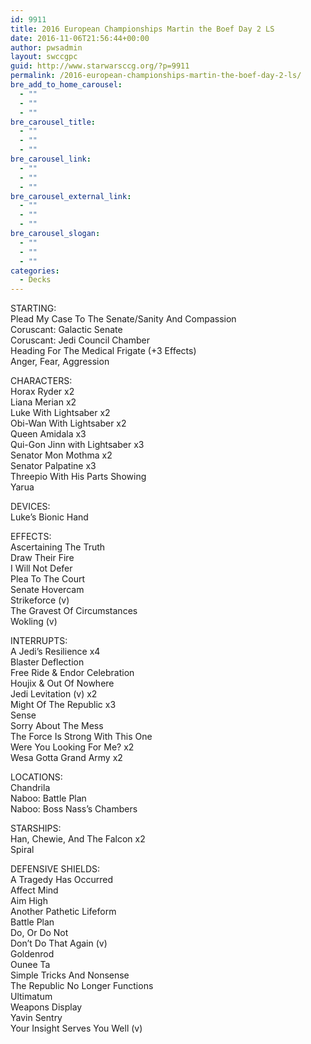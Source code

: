 ```yaml
---
id: 9911
title: 2016 European Championships Martin the Boef Day 2 LS
date: 2016-11-06T21:56:44+00:00
author: pwsadmin
layout: swccgpc
guid: http://www.starwarsccg.org/?p=9911
permalink: /2016-european-championships-martin-the-boef-day-2-ls/
bre_add_to_home_carousel:
  - ""
  - ""
  - ""
bre_carousel_title:
  - ""
  - ""
  - ""
bre_carousel_link:
  - ""
  - ""
  - ""
bre_carousel_external_link:
  - ""
  - ""
  - ""
bre_carousel_slogan:
  - ""
  - ""
  - ""
categories:
  - Decks
---
```

STARTING:  
Plead My Case To The Senate/Sanity And Compassion  
Coruscant: Galactic Senate  
Coruscant: Jedi Council Chamber  
Heading For The Medical Frigate (+3 Effects)  
Anger, Fear, Aggression

CHARACTERS:  
Horax Ryder x2  
Liana Merian x2  
Luke With Lightsaber x2  
Obi-Wan With Lightsaber x2  
Queen Amidala x3  
Qui-Gon Jinn with Lightsaber x3  
Senator Mon Mothma x2  
Senator Palpatine x3  
Threepio With His Parts Showing  
Yarua

DEVICES:  
Luke&#8217;s Bionic Hand

EFFECTS:  
Ascertaining The Truth  
Draw Their Fire  
I Will Not Defer  
Plea To The Court  
Senate Hovercam  
Strikeforce (v)  
The Gravest Of Circumstances  
Wokling (v)

INTERRUPTS:  
A Jedi&#8217;s Resilience x4  
Blaster Deflection  
Free Ride & Endor Celebration  
Houjix & Out Of Nowhere  
Jedi Levitation (v) x2  
Might Of The Republic x3  
Sense  
Sorry About The Mess  
The Force Is Strong With This One  
Were You Looking For Me? x2  
Wesa Gotta Grand Army x2

LOCATIONS:  
Chandrila  
Naboo: Battle Plan  
Naboo: Boss Nass&#8217;s Chambers

STARSHIPS:  
Han, Chewie, And The Falcon x2  
Spiral

DEFENSIVE SHIELDS:  
A Tragedy Has Occurred  
Affect Mind  
Aim High  
Another Pathetic Lifeform  
Battle Plan  
Do, Or Do Not  
Don&#8217;t Do That Again (v)  
Goldenrod  
Ounee Ta  
Simple Tricks And Nonsense  
The Republic No Longer Functions  
Ultimatum  
Weapons Display  
Yavin Sentry  
Your Insight Serves You Well (v)